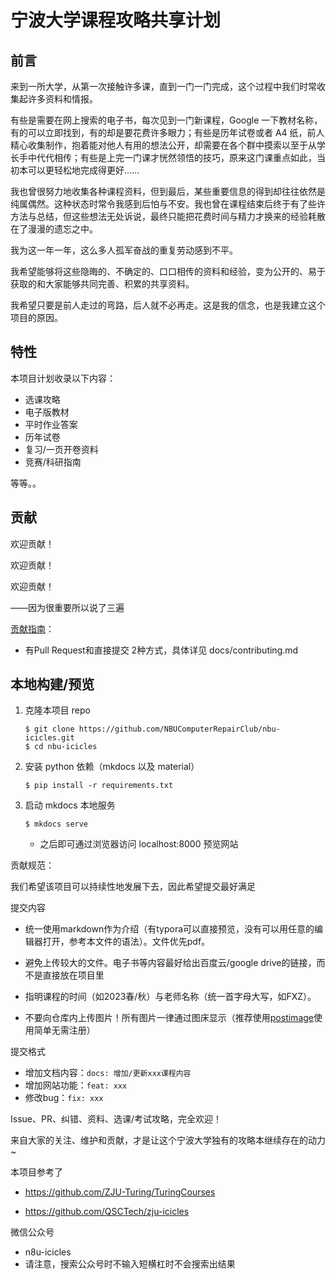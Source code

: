 # 宁波大学课程攻略共享计划

## 前言

来到一所大学，从第一次接触许多课，直到一门一门完成，这个过程中我们时常收集起许多资料和情报。

有些是需要在网上搜索的电子书，每次见到一门新课程，Google 一下教材名称，有的可以立即找到，有的却是要花费许多眼力；有些是历年试卷或者 A4 纸，前人精心收集制作，抱着能对他人有用的想法公开，却需要在各个群中摸索以至于从学长手中代代相传；有些是上完一门课才恍然领悟的技巧，原来这门课重点如此，当初本可以更轻松地完成得更好……

我也曾很努力地收集各种课程资料，但到最后，某些重要信息的得到却往往依然是纯属偶然。这种状态时常令我感到后怕与不安。我也曾在课程结束后终于有了些许方法与总结，但这些想法无处诉说，最终只能把花费时间与精力才换来的经验耗散在了漫漫的遗忘之中。

我为这一年一年，这么多人孤军奋战的重复劳动感到不平。

我希望能够将这些隐晦的、不确定的、口口相传的资料和经验，变为公开的、易于获取的和大家能够共同完善、积累的共享资料。

我希望只要是前人走过的弯路，后人就不必再走。这是我的信念，也是我建立这个项目的原因。

## 特性
本项目计划收录以下内容：

 - 选课攻略
 - 电子版教材
 - 平时作业答案
 - 历年试卷
 - 复习/一页开卷资料
 - 竞赛/科研指南

 等等。。


## 贡献
欢迎贡献！

欢迎贡献！

欢迎贡献！

——因为很重要所以说了三遍


[贡献指南](docs/contributing.md)：

 - 有Pull Request和直接提交 2种方式，具体详见 docs/contributing.md

## 本地构建/预览
1. 克隆本项目 repo
    ```shell
    $ git clone https://github.com/NBUComputerRepairClub/nbu-icicles.git
    $ cd nbu-icicles
    ```
2. 安装 python 依赖（mkdocs 以及 material）
    ```shell
    $ pip install -r requirements.txt
    ```

3. 启动 mkdocs 本地服务
    ```shell
    $ mkdocs serve
    ```
    - 之后即可通过浏览器访问 localhost:8000 预览网站

贡献规范：

我们希望该项目可以持续性地发展下去，因此希望提交最好满足

提交内容

 - 统一使用markdown作为介绍（有typora可以直接预览，没有可以用任意的编辑器打开，参考本文件的语法）。文件优先pdf。

 - 避免上传较大的文件。电子书等内容最好给出百度云/google drive的链接，而不是直接放在项目里

 - 指明课程的时间（如2023春/秋）与老师名称（统一首字母大写，如FXZ）。

 - 不要向仓库内上传图片！所有图片一律通过图床显示（推荐使用[postimage](https://postimages.org/)使用简单无需注册）


提交格式

 - 增加文档内容：`docs: 增加/更新xxx课程内容`
 - 增加网站功能：`feat: xxx`
 - 修改bug：`fix: xxx`

Issue、PR、纠错、资料、选课/考试攻略，完全欢迎！

来自大家的关注、维护和贡献，才是让这个宁波大学独有的攻略本继续存在的动力~


本项目参考了

 - https://github.com/ZJU-Turing/TuringCourses

 - https://github.com/QSCTech/zju-icicles


微信公众号
 - n8u-icicles
 - 请注意，搜索公众号时不输入短横杠时不会搜索出结果



